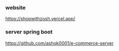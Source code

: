 

### website
https://shopwithzosh.vercel.app/

### server spring boot
https://github.com/ashok0001/e-commerce-server




